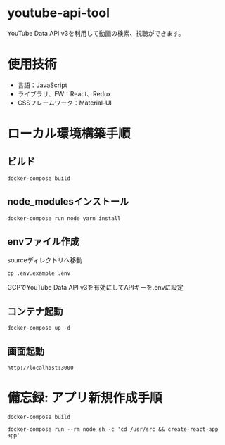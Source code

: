 # youtube-api-tool
YouTube Data API v3を利用して動画の検索、視聴ができます。  

# 使用技術
- 言語：JavaScript
- ライブラリ、FW：React、Redux
- CSSフレームワーク：Material-UI

# ローカル環境構築手順

## ビルド
```
docker-compose build
```

## node_modulesインストール
```
docker-compose run node yarn install
```

## envファイル作成
sourceディレクトリへ移動
```
cp .env.example .env
```

GCPでYouTube Data API v3を有効にしてAPIキーを.envに設定

## コンテナ起動
```
docker-compose up -d
```

## 画面起動
`http://localhost:3000`

# 備忘録: アプリ新規作成手順

```
docker-compose build
```

```
docker-compose run --rm node sh -c 'cd /usr/src && create-react-app app'
```
